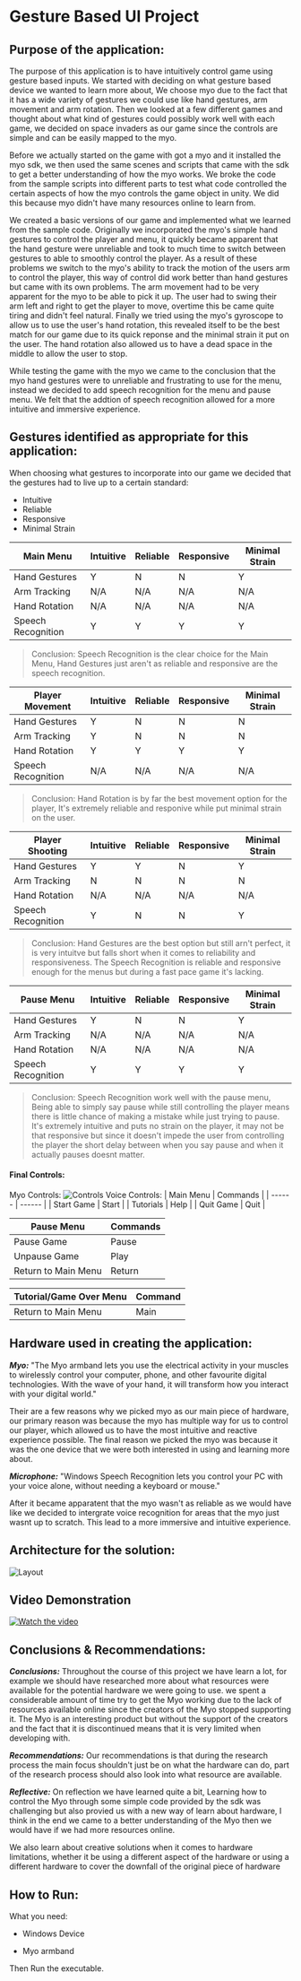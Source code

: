# Gesture Based UI Project
## Purpose of the application:
The purpose of this application is to have intuitively control game using gesture based inputs. We started with deciding on what gesture based device we wanted to learn more about, We choose myo due to the fact that it has a wide variety of gestures we could use like hand gestures, arm movement and arm rotation. Then we looked at a few different games and thought about what kind of gestures could possibly work well with each game, we decided on space invaders as our game since the controls are simple and can be easily mapped to the myo.

Before we actually started on the game with got a myo and it installed the myo sdk, we then used the same scenes and scripts that came with the sdk to get a better understanding of how the myo works. We broke the code from the sample scripts into different parts to test what code controlled the certain aspects of how the myo controls the game object in unity. We did this because myo didn't have many resources online to learn from.

We created a basic versions of our game and implemented what we learned from the sample code. Originally we incorporated the myo's simple hand gestures to control the player and menu, it quickly became apparent that the hand gesture were unreliable and took to much time to switch between gestures to able to smoothly control the player. As a result of these problems we switch to the myo's ability to track the motion of the users arm to control the player, this way of control did work better than hand gestures but came with its own problems. The arm movement had to be very apparent for the myo to be able to pick it up. The user had to swing their arm left and right to get the player to move, overtime this be came quite tiring and didn't feel natural. Finally we tried using the myo's gyroscope to allow us to use the user's hand rotation, this revealed itself to be the best match for our game due to its quick reponse and the minimal strain it put on the user. The hand rotation also allowed us to have a dead space in the middle to allow the user to stop. 

While testing the game with the myo we came to the conclusion that the myo hand gestures were to unreliable and frustrating to use for the menu, instead we decided to add speech recognition for the menu and pause menu. We felt that the addtion of speech recognition allowed for a more intuitive and immersive experience. 

## Gestures identified as appropriate for this application:
When choosing what gestures to incorporate into our game we decided that the gestures had to live up to a certain standard:
  - Intuitive
  - Reliable
  - Responsive 
  - Minimal Strain

| Main Menu | Intuitive | Reliable | Responsive | Minimal Strain |
| ------ | ------ | ------ | ------ | ------ | 
| Hand Gestures | Y | N | N | Y |
| Arm Tracking | N/A | N/A | N/A | N/A |
| Hand Rotation | N/A | N/A | N/A | N/A |
| Speech Recognition | Y | Y | Y | Y |
>Conclusion: Speech Recognition is the clear choice for the Main Menu, Hand Gestures just aren't as reliable and responsive are the speech recognition. 

| Player Movement | Intuitive | Reliable | Responsive | Minimal Strain |
| ------ | ------ | ------ | ------ | ------ | 
| Hand Gestures | Y | N | N | N |
| Arm Tracking | Y | N | N | N |
| Hand Rotation | Y | Y | Y | Y |
| Speech Recognition | N/A | N/A | N/A | N/A |
>Conclusion: Hand Rotation is by far the best movement option for the player, It's extremely reliable and responive while put minimal strain on the user. 

| Player Shooting | Intuitive | Reliable | Responsive | Minimal Strain |
| ------ | ------ | ------ | ------ | ------ | 
| Hand Gestures | Y | Y | N | Y |
| Arm Tracking | N | N | N | N |
| Hand Rotation | N/A | N/A | N/A | N/A |
| Speech Recognition | Y | N | N | Y |
>Conclusion: Hand Gestures are the best option but still arn't perfect, it is very intuitve but falls short when it comes to reliability and responsiveness. The Speech Recognition is reliable and responsive enough for the menus but during a fast pace game it's lacking.

| Pause Menu | Intuitive | Reliable | Responsive | Minimal Strain |
| ------ | ------ | ------ | ------ | ------ | 
| Hand Gestures | Y | N | N | Y |
| Arm Tracking | N/A | N/A | N/A | N/A |
| Hand Rotation | N/A | N/A | N/A | N/A |
| Speech Recognition | Y | Y | Y | Y |
>Conclusion: Speech Recognition work well with the pause menu, Being able to simply say pause while still controlling the player means there is little chance of making a mistake while just trying to pause. It's extremely intuitive and puts no strain on the player, it may not be that responsive but since it doesn't impede the user from controlling the player the short delay between when you say pause and when it actually pauses doesnt matter. 

#### Final Controls:
Myo Controls:
![Controls](https://i.imgur.com/7crAhgM.jpg)
Voice Controls:
| Main Menu | Commands |
| ------ | ------ |
| Start Game | Start |
| Tutorials | Help |
| Quit Game | Quit |

| Pause Menu | Commands |
| ------ | ------ |
| Pause Game | Pause |
| Unpause Game | Play |
| Return to Main Menu | Return |

|  Tutorial/Game Over Menu | Command |
| ------ | ------ |
| Return to Main Menu | Main |

## Hardware used in creating the application:
***Myo:*** "The Myo armband lets you use the electrical activity in your muscles to wirelessly control your computer, phone, and other favourite digital technologies. With the wave of your hand, it will transform how you interact with your digital world." 

Their are a few reasons why we picked myo as our main piece of hardware, our primary reason was because the myo has multiple way for us to control our player, which allowed us to have the most intuitive and reactive experience possible. The final reason we picked the myo was because it was the one device that we were both interested in using and learning more about.

***Microphone:*** "Windows Speech Recognition lets you control your PC with your voice alone, without needing a keyboard or mouse."

After it became apparatent that the myo wasn't as reliable as we would have like we decided to intergrate voice recognition for areas that the myo just wasnt up to scratch. This lead to a more immersive and intuitive experience.

## Architecture for the solution:
![Layout](https://i.imgur.com/HGh2IVk.png)

## Video Demonstration
[![Watch the video](https://media.giphy.com/media/13Nc3xlO1kGg3S/giphy.gif)](https://www.youtube.com/watch?v=noFBJ0wuRxs)

## Conclusions & Recommendations:
***Conclusions:***
Throughout the course of this project we have learn a lot, for example we should have researched more about what resources were available for the potential hardware we were going to use. we spent a considerable amount of time try to get the Myo working due to the lack of resources available online since the creators of the Myo stopped supporting it. The Myo is an interesting product but without the support of the creators and the fact that it is discontinued means that it is very limited when developing with. 

***Recommendations:***
Our recommendations is that during the research process the main focus shouldn't just be on what the hardware can do, part of the research process should also look into what resource are available.

***Reflective:***
On reflection we have learned quite a bit, Learning how to control the Myo through some simple code provided by the sdk was challenging but also provied us with a new way of learn about hardware, I think in the end we came to a better understanding of the Myo then we would have if we had more resources online.

We also learn about creative solutions when it comes to hardware limitations, whether it be using a different aspect of the hardware or using a different hardware to cover the downfall of the original piece of hardware

## How to Run:
What you need:

  - Windows Device
  
  - Myo armband
  
Then Run the executable.
